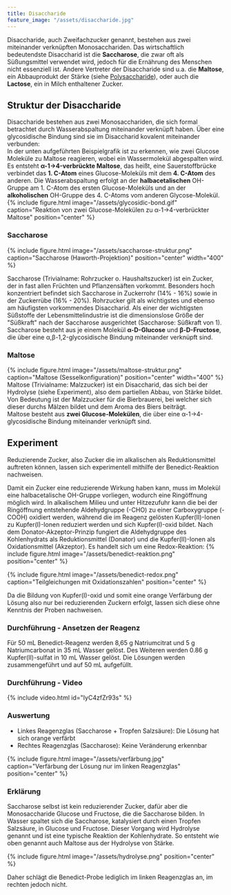 ```yaml
---
title: Disaccharide
feature_image: "/assets/disaccharide.jpg"
---
```


Disaccharide, auch Zweifachzucker genannt, bestehen aus zwei miteinander verknüpften Monosacchariden. Das wirtschaftlich bedeutendste Disaccharid ist die **Saccharose**, die zwar oft als Süßungsmittel verwendet wird, jedoch für die Ernährung des Menschen nicht essenziell ist.
Andere Vertreter der Disaccharide sind u.a. die **Maltose**, ein Abbauprodukt der Stärke (siehe [Polysaccharide](/polysaccharide)), oder auch die **Lactose**, ein in Milch enthaltener Zucker.

## Struktur der Disaccharide
Disaccharide bestehen aus zwei Monosacchariden, die sich formal betrachtet durch Wasserabspaltung miteinander verknüpft haben. Über eine glycosidische Bindung sind sie im Disaccharid kovalent miteinander verbunden:  
In der unten aufgeführten Beispielgrafik ist zu erkennen, wie zwei Glucose Moleküle zu Maltose reagieren, wobei ein Wassermolekül abgespalten wird. Es entsteht **α-1→4-verbrückte Maltose**, das heißt, eine Sauerstoffbrücke verbindet das **1. C-Atom** 
eines Glucose-Moleküls mit dem **4. C-Atom** des anderen. Die Wasserabspaltung erfolgt an der **halbacetalischen** OH-Gruppe am 1. C-Atom des ersten Glucose-Moleküls und an der **alkoholischen** OH-Gruppe des 4. C-Atoms vom anderen Glycose-Molekül.
{% include figure.html image="/assets/glycosidic-bond.gif" caption="Reaktion von zwei Glucose-Molekülen zu α-1→4-verbrückter Maltose" position="center" %}

### Saccharose
{% include figure.html image="/assets/saccharose-struktur.png" caption="Saccharose (Haworth-Projektion)" position="center" width="400" %}

Saccharose (Trivialname: Rohrzucker o. Haushaltszucker) ist ein Zucker, der in fast allen Früchten und Pflanzensäften vorkommt. Besonders hoch konzentriert befindet sich Saccharose in Zuckerrohr (14% - 16%) sowie in der Zuckerrübe (16% - 20%). Rohrzucker gilt als wichtigstes und
ebenso am häufigsten vorkommendes Disaccharid. Als einer der wichtigsten Süßstoffe der Lebensmittelindustrie ist die dimensionslose Größe der "Süßkraft" nach der Saccharose ausgerichtet (Saccharose: Süßkraft von 1).  
Saccharose besteht aus je einem Molekül **α-D-Glucose** und **β-D-Fructose**, die über eine α,β-1,2-glycosidische Bindung miteinander verknüpft sind.

### Maltose
{% include figure.html image="/assets/maltose-struktur.png" caption="Maltose (Sesselkonfiguration)" position="center" width="400" %}
Maltose (Trivialname: Malzzucker) ist ein Disaccharid, das sich bei der Hydrolyse (siehe Experiment), also dem partiellen Abbau, von Stärke bildet. Von Bedeutung ist der Malzzucker für die Bierbrauerei, bei welcher sich dieser durchs Mälzen bildet und dem Aroma des Biers beiträgt.  
Maltose besteht aus **zwei Glucose-Molekülen**, die über eine α-1→4-glycosidische Bindung miteinander verknüpft sind.


## Experiment
Reduzierende Zucker, also Zucker die im alkalischen als Reduktionsmittel auftreten können, lassen sich experimentell mithilfe der Benedict-Reaktion nachweisen.

Damit ein Zucker eine reduzierende Wirkung haben kann, muss im Molekül eine halbacetalische OH-Gruppe vorliegen, wodurch eine Ringöffnung möglich wird. In alkalischem Milieu und unter Hitzezufuhr kann die bei der Ringöffnung entstehende Aldehydgruppe (-CHO) zu einer Carboxygruppe (-COOH) oxidiert
werden, während die im Reagenz gelösten Kupfer(II)-Ionen zu Kupfer(I)-Ionen reduziert werden und sich Kupfer(I)-oxid bildet.
Nach dem Donator-Akzeptor-Prinzip fungiert die Aldehydgruppe des Kohlenhydrats als Reduktionsmittel (Donator) und die Kupfer(II)-Ionen als Oxidationsmittel (Akzeptor). Es handelt sich um eine Redox-Reaktion:
{% include figure.html image="/assets/benedict-reaktion.png" position="center" %}

{% include figure.html image="/assets/benedict-redox.png" caption="Teilgleichungen mit Oxidationszahlen" position="center" %}

Da die Bildung von Kupfer(I)-oxid und somit eine orange Verfärbung der Lösung also nur bei reduzierenden Zuckern erfolgt, lassen sich diese ohne Kenntnis der Proben nachweisen.
### Durchführung - Ansetzen der Reagenz
Für 50 mL Benedict-Reagenz werden 8,65 g Natriumcitrat und 5 g Natriumcarbonat in 35 mL Wasser gelöst. Des Weiteren werden 0.86 g Kupfer(II)-sulfat in 10 mL Wasser gelöst. Die Lösungen werden zusammengeführt und auf 50 mL aufgefüllt.
### Durchführung - Video
{% include video.html id="IyC4zfZr93s" %}

### Auswertung
- Linkes Reagenzglas (Saccharose + Tropfen Salzsäure): Die Lösung hat sich orange verfärbt
- Rechtes Reagenzglas (Saccharose): Keine Veränderung erkennbar

{% include figure.html image="/assets/verfärbung.jpg" caption="Verfärbung der Lösung nur im linken Reagenzglas" position="center" %}

### Erklärung
Saccharose selbst ist kein reduzierender Zucker, dafür aber die Monosaccharide Glucose und Fructose, die die Saccharose bilden. In Wasser spaltet sich die Saccharose, katalysiert durch einen Tropfen Salzsäure, in Glucose und Fructose.
Dieser Vorgang wird Hydrolyse genannt und ist eine typische Reaktion der Kohlenhydrate. So entsteht wie oben genannt auch Maltose aus der Hydrolyse von Stärke.

{% include figure.html image="/assets/hydrolyse.png" position="center" %}

Daher schlägt die Benedict-Probe lediglich im linken Reagenzglas an, im rechten jedoch nicht.
